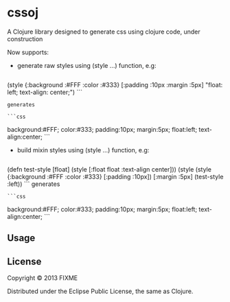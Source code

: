# cssoj

A Clojure library designed to generate css using clojure code, under construction

Now supports:

 - generate raw styles using (style ...) function, e.g:

	```clojure
(style {:background :#FFF :color :#333}
       [:padding :10px :margin :5px]
	   "float: left; text-align: center;")
	```

	generates

	```css
background:#FFF; color:#333; padding:10px; margin:5px; float:left; text-align:center;
	```

 - build mixin styles using (style ...) function, e.g:
	
	```clojure
(defn test-style [float]
 (style [:float float :text-align center]))
(style 
  (style {:background :#FFF :color :#333}
         [:padding :10px])
  [:margin :5px]
  (test-style :left))
	```
	generates

	```css
background:#FFF; color:#333; padding:10px; margin:5px; float:left; text-align:center;
	```


## Usage



## License

Copyright © 2013 FIXME

Distributed under the Eclipse Public License, the same as Clojure.
